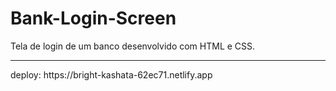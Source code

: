 # Bank-Login-Screen
Tela de login de um banco desenvolvido com HTML e CSS.
<hr>
deploy: https://bright-kashata-62ec71.netlify.app

